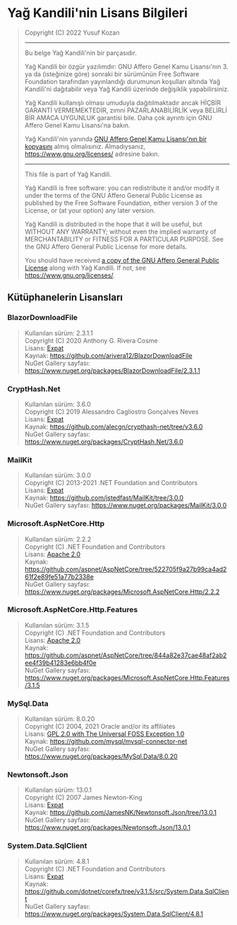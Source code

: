 # Yağ Kandili'nin Lisans Bilgileri


>    Copyright (C) 2022 Yusuf Kozan
>
>    ---
>    Bu belge Yağ Kandili'nin bir parçasıdır.
>
>    Yağ Kandili bir özgür yazılımdır: GNU Affero Genel Kamu Lisansı'nın 3.
>    ya da (isteğinize göre) sonraki bir sürümünün Free Software Foundation
>    tarafından yayınlandığı durumunun koşulları altında Yağ Kandili'ni
>    dağıtabilir veya Yağ Kandili üzerinde değişiklik yapabilirsiniz.
>
>    Yağ Kandili kullanışlı olması umuduyla dağıtılmaktadır ancak HİÇBİR
>    GARANTİ VERMEMEKTEDİR, zımni PAZARLANABİLİRLİK veya BELİRLİ BİR
>    AMACA UYGUNLUK garantisi bile. Daha çok ayrıntı için GNU Affero
>    Genel Kamu Lisansı'na bakın.
>
>    Yağ Kandili'nin yanında [GNU Affero Genel Kamu Lisansı'nın bir kopyasını](
>    ./agpl-3.0.md) almış olmalısınız.
>    Almadıysanız, <https://www.gnu.org/licenses/> adresine bakın.
>
>    ---
>    This file is part of Yağ Kandili.
>
>    Yağ Kandili is free software: you can redistribute it and/or modify
>    it under the terms of the GNU Affero General Public License as
>    published by the Free Software Foundation, either version 3 of the
>    License, or (at your option) any later version.
>
>    Yağ Kandili is distributed in the hope that it will be useful,
>    but WITHOUT ANY WARRANTY; without even the implied warranty of
>    MERCHANTABILITY or FITNESS FOR A PARTICULAR PURPOSE. See the
>    GNU Affero General Public License for more details.
>
>    You should have received [a copy of the GNU Affero General Public License](
>    ./agpl-3.0.md) along with Yağ Kandili.
>    If not, see <https://www.gnu.org/licenses/>.


## Kütüphanelerin Lisansları

### BlazorDownloadFile

>Kullanılan sürüm: 2.3.1.1  
 Copyright (C) 2020 Anthony G. Rivera Cosme  
 Lisans: [Expat](/Lisans/Kütüphanelerin_Lisansları/BlazorDownloadFile-lisans.txt)  
 Kaynak: https://github.com/arivera12/BlazorDownloadFile  
 NuGet Gallery sayfası: https://www.nuget.org/packages/BlazorDownloadFile/2.3.1.1

### CryptHash.Net

>Kullanılan sürüm: 3.6.0  
 Copyright (C) 2019 Alessandro Cagliostro Gonçalves Neves  
 Lisans: [Expat](/Lisans/Kütüphanelerin_Lisansları/CryptHash.Net-lisans.txt)  
 Kaynak: https://github.com/alecgn/crypthash-net/tree/v3.6.0  
 NuGet Gallery sayfası: https://www.nuget.org/packages/CryptHash.Net/3.6.0

### MailKit
>Kullanılan sürüm: 3.0.0  
 Copyright (C) 2013-2021 .NET Foundation and Contributors  
 Lisans: [Expat](/Lisans/Kütüphanelerin_Lisansları/MailKit-lisans.txt)  
 Kaynak: https://github.com/jstedfast/MailKit/tree/3.0.0  
 NuGet Gallery sayfası: https://www.nuget.org/packages/MailKit/3.0.0

### Microsoft.AspNetCore.Http
>Kullanılan sürüm: 2.2.2  
 Copyright (C) .NET Foundation and Contributors  
 Lisans: [Apache 2.0](/Lisans/Kütüphanelerin_Lisansları/Microsoft.AspNetCore.Http-lisans.txt)  
 Kaynak: https://github.com/aspnet/AspNetCore/tree/522705f9a27b99ca4ad261f2e89fe51a77b2338e  
 NuGet Gallery sayfası: https://www.nuget.org/packages/Microsoft.AspNetCore.Http/2.2.2

### Microsoft.AspNetCore.Http.Features
>Kullanılan sürüm: 3.1.5  
 Copyright (C) .NET Foundation and Contributors  
 Lisans: [Apache 2.0](/Lisans/Kütüphanelerin_Lisansları/Microsoft.AspNetCore.Http.Features-lisans.txt)  
 Kaynak: https://github.com/aspnet/AspNetCore/tree/844a82e37cae48af2ab2ee4f39b41283e6bb4f0e  
 NuGet Gallery sayfası: https://www.nuget.org/packages/Microsoft.AspNetCore.Http.Features/3.1.5

### MySql.Data
>Kullanılan sürüm: 8.0.20  
 Copyright (C) 2004, 2021 Oracle and/or its affiliates  
 Lisans: [GPL 2.0 with The Universal FOSS Exception 1.0](/Lisans/Kütüphanelerin_Lisansları/MySql.Data-lisans.txt)  
 Kaynak: https://github.com/mysql/mysql-connector-net  
 NuGet Gallery sayfası: https://www.nuget.org/packages/MySql.Data/8.0.20

### Newtonsoft.Json
>Kullanılan sürüm: 13.0.1  
 Copyright (C) 2007 James Newton-King  
 Lisans: [Expat](/Lisans/Kütüphanelerin_Lisansları/Newtonsoft.Json-lisans.md)  
 Kaynak: https://github.com/JamesNK/Newtonsoft.Json/tree/13.0.1  
 NuGet Gallery sayfası: https://www.nuget.org/packages/Newtonsoft.Json/13.0.1

### System.Data.SqlClient
>Kullanılan sürüm: 4.8.1  
 Copyright (C) .NET Foundation and Contributors  
 Lisans: [Expat](/Lisans/Kütüphanelerin_Lisansları/System.Data.SqlClient-lisans.txt)  
 Kaynak: https://github.com/dotnet/corefx/tree/v3.1.5/src/System.Data.SqlClient  
 NuGet Gallery sayfası: https://www.nuget.org/packages/System.Data.SqlClient/4.8.1